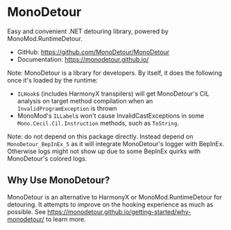 # MonoDetour

Easy and convenient .NET detouring library, powered by MonoMod.RuntimeDetour.

- GitHub: <https://github.com/MonoDetour/MonoDetour>
- Documentation: <https://monodetour.github.io/>

Note: MonoDetour is a library for developers. By itself, it does the following once it's loaded by the runtime:

- `ILHook`s (includes HarmonyX transpilers) will get MonoDetour's CIL analysis on target method compilation when an `InvalidProgramException` is thrown
- MonoMod's `ILLabel`s won't cause InvalidCastExceptions in some `Mono.Cecil.Cil.Instruction` methods, such as `ToString`.

Note: do not depend on this package directly. Instead depend on `MonoDetour_BepInEx_5` as it will integrate MonoDetour's logger with BepInEx. Otherwise logs might not show up due to some BepInEx quirks with MonoDetour's colored logs.

## Why Use MonoDetour?

MonoDetour is an alternative to HarmonyX or MonoMod.RuntimeDetour for detouring. It attempts to improve on the hooking experience as much as possible. See <https://monodetour.github.io/getting-started/why-monodetour/> to learn more.
